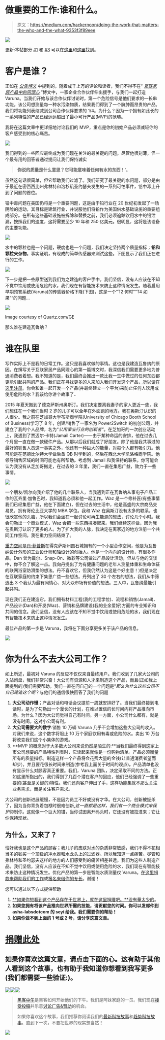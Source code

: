 # 做重要的工作:谁和什么。

> 原文：<https://medium.com/hackernoon/doing-the-work-that-matters-the-who-and-the-what-9353f3f89eee>

![](img/9ce62c247b099f1b253cd1928cf4d58b.png)

更新:本帖部分 [#1](https://hackernoon.com/doing-work-that-matters-why-6345ddd3a90b) 和 [#3](https://hackernoon.com/why-vc-fails-most-hardware-companies-da75eecfdb7e) 可以在[这里](https://hackernoon.com/doing-work-that-matters-why-6345ddd3a90b)和[这里](https://hackernoon.com/why-vc-fails-most-hardware-companies-da75eecfdb7e)找到。

# 客户是谁？

正如在 [*公告博文*](/@seyi_fab/doing-work-that-matters-why-6345ddd3a90b#.j2q4sl8z6) 中提到的，随着成千上万的评论和读者，我们不得不在“ [*互联家居产品中的同理心*](https://www.linkedin.com/post/edit/one-missing-ingredient-connected-home-products-seyi-fabode) ”博文中，一家企业合作伙伴伸出援手，与我们一起打造 Varuna。当我们开始与该合作伙伴讨论时，第一个危险信号是他们要求的一长串功能。该公司想测量每一种水污染物质，结果我们得到了一个臃肿而昂贵的产品。我们将功能列表缩减到公司合作伙伴要求的 1/4。为什么？因为一个拥有如此长的一系列特性的产品已经远远超出了最小可行产品(MVP)的范畴。

我将在这篇文章中更详细地讨论我们的 MVP，重点是你的初始产品必须减轻你的客户感受到的核心痛苦。

![](img/c5217fbfbc5fe33ce3b18570d3157476.png)

我们得到的一些回应最终成为我们现在关注的最关键的问题。尽管他很刻薄，但一个最有用的回答者通过提问让我们保持诚实

> **你说的质量是什么意思？它可能意味着任何有水的东西！**’。

虽然这句话很简单，但它帮助我们过滤了。我们研究了最关键的水问题，部分是由于最近在密西西比州弗林特和洛杉矶圣约瑟夫发生的一系列可怕事件，铅中毒上升到了问题的首位。

铅中毒问题在美国仍将是一个重要问题，这是由于铅行业在 20 世纪初发起了一场阴险的运动，其目标是建筑行业，并说服他们将铅作为美国供水基础设施的重要组成部分。在所有这些基础设施被拆除和替换之前，我们必须追踪饮用水中的铅泄漏，按照我们的速度，这将需要至少 10 年和 250 亿美元。很明显，这将是该设备的主要功能。

![](img/fc0df6744ace57e8a4b5e8bcfc22ff85.png)

水中的颗粒也是一个问题，硬度也是一个问题，我们决定坚持两个质量指标；**铅和颗粒夹杂物**。事实证明，有现成的简单传感器来测试这些。下图显示了我们正在进行的工作。

![](img/b7c5a44d750417a86eafe73bfe73f8c4.png)

下一步是把一些原型送到我们为之建造的客户手中。我们坚信，没有人应该在不知不觉中饮用或使用危险的水，我们现在有智能技术来防止这种情况发生。随着启用早期预警系统(Varuna)的传感器价格下降(下图)，这是一个“T2 何时”“T4 如果”“的问题…

![](img/3b84ad5e8c4c91cebc0641496ef54eae.png)

Image courtesy of Quartz.com/GE

那么谁在建造瓦鲁纳？

# 谁在队里

写作实际上不是我的日常工作。这只是我喜欢做的事情。这也是我建造瓦鲁纳的原因。在撰写关于互联家居产品同理心的第一篇博文时，我深信我们需要更多地为普通消费者着想。我不知道的是，我们最终会推出一款比我一生中做过的任何东西都更能引起共鸣的产品。我们正在寻找更多的人来加入我们开发这个产品[，所以请在这里注册](https://goo.gl/forms/ITtyZQF4jk7ovSK73)。你会和谁一起开发一个产品(并最终建立一个平台)来防止任何人饮用或使用危险的水？我该给你讲个故事了..

2015 年夏天搬到了德克萨斯州奥斯汀。我们决定要离我妻子的家人更近一些，我们想住在一个我们当时 2 岁的儿子可以全年在外面跑的地方。我在奥斯汀认识的人很少。我之前在芝加哥大学布斯商学院(University of Chicago Booth School of Business)学习了 8 年，创建/销售了一家名为 Power2Switch 的初创公司，并建立了我的个人品牌，名为“*公用事业行业的创新者”*。在芝加哥的一次创业活动上，我遇到了贾迈尔·卡特(Jamail Carter)——由于某种命运的安排，他在过去几个月里一直在做一款硬件产品。从那以后我们就成了好朋友。除了他是我共事过的最好的销售人员这一事实之外，他还有一种巨大的能量，对每个人都有吸引力。他可能是在范德比尔特大学做后备 QB 时学到的，然后在西北大学凯洛格商学院。他领导销售区域的时间可能也有所帮助。考虑到 Jamail 和我保持的联系，你可能会认为我没有从芝加哥搬走，在过去的 3 年里，我们一直在集思广益，致力于一些事情。

![](img/d0af61ac6eeb16a2e706e6d9f8db14c8.png)

一个朋友/凯尔向我介绍了他的几个联系人，当我遇到正在瓦鲁纳从事电子产品工作的瓦齐里·加鲁巴时，我知道我必须和他一起工作。Waz 是一个修补匠(有些事情我们已经集思广益，他在下面建立)，但在过去的生活中，他是高盛的大宗商品交易员，拥有哥伦比亚大学的 MBA 学位。我和 Waz 在奥斯汀没有太多的联系，也很欣赏他的头脑，所以我们会坐在一起讨论可再生能源的想法，讨论几个小时。我会勾勒出一个商业模式，Waz 会把一些东西拼凑起来。我们继续这样做，因为我在奥斯汀认识了更多的人。为了扩大我的人脉，我决定在离家近的地方注册一个共同工作空间。我在重力空间结束了。

[重力空间](http://gravityspace.com)是[丹·菲普斯](https://www.linkedin.com/in/daniel-phipps-664549b/)在得克萨斯州圆石城拥有的一个小型合作空间，他是为瓦鲁纳设计外形的工业设计师和[轴设计](http://axisdesign.com)的创始人。他是一个内向的设计师，有很多作品。Dan 曾为戴尔、Snap-On、微软等公司做过产品设计活动，但从与他的交谈中，你不会了解这一点。我向丹提出了为有健康问题的老年人测量体重和生命体征的联网浴室防滑垫的想法。丹不喜欢它，但我仍然认为这是个好主意！)但是决定在互联家庭的约束下集思广益一些想法。丹列出了 30 个左右的想法，我们从中筛选出 3 个我认为最有同情心、对大众市场有价值的想法。三人中，瓦鲁纳最能引起共鸣。

现在我们正在建造它。我们拥有材料工程(我的工程学位)、流程和销售(Jamail)、产品设计(Dan)和开发(Waz)、营销和品牌建设(我的业余爱好)方面的专业知识和共同的信念。我们坚信，没有人应该在不知不觉中饮用或使用危险的水，我们现在有智能技术来防止这种情况发生。

最佳产品的第一步是 Varuna，我将在下面分享更多关于该产品的信息。

![](img/42702a3697dd8d2d5228deb70c3c8580.png)

# 你为什么不去大公司工作？

如上所述，最初对 Varuna 的反应不仅仅来自最终用户。我们收到了几家大公司的入站询盘，我们非常兴奋！大公司有资源和人才来制造这个产品，而且(正如我上面提到的)我们需要帮助。我们一直在问自己的一个问题是“*那么为什么这些公司不自己建造这个呢*？与他们的通信很快回答了我们的问题

1.  **大公司动作慢**；产品对话和电话会议提前一周就安排好了。当我们最终接到电话时，是为了勾勒出一个漫长的计划，在难以置信的长时间内将产品推向市场。为什么？因为大公司觉得自己有时间。另一方面，小公司什么都有，就是没有时间。这对小公司有利。
2.  **大公司需要大的数字**:销售 10 万辆 Varuna 几乎不会增加这些大公司的收入。对我们来说，这个数字将阻止 10 万个家庭饮用有毒或危险的水。卖出 10 万台将改变我们这个小集体的游戏。
3.  **MVP 的概念对于大多数大公司来说仍然是陌生的:**当我们最终得到这家上市公司想要的产品特性列表时，它读起来就像是一份购物清单。产品必须衡量所有的质量指标。制造这样一个产品将会花费大量的金钱(让普通消费者望而却步)，并且要花很长时间来制造(参考我上面关于时间的观点)。产品清单也没有显示什么对顾客真正重要。我们，Varuna 团队，决定采取不同的方法。正如这里所指出的，我们得到了几百个潜在客户的回应，他们已经强调了一些重要的(甚至是关键的)特性。我们还向客户伸出了手，这样功能集就不那么关注业务需求，而是关注客户需求。

大公司的创新进展缓慢，不是因为员工不好或没有才华。在大公司，创新被扼杀了，因为当你背负着包袱时很难创新,*这一直都是这样，我们有一个商业模式来保护*抑制你。这就像一个巨大的锚，当你试图离开码头时，它还没有被拉进来；它让你保持现状。

## 为什么，又来了？

恰好我也是这个产品的顾客；我儿子的皮肤对水的杂质非常敏感，我们不得不花相当多的钱买一个顶级的净水器和水龙头上的过滤器。所以我知道一点痛苦。尽管和弗林特和圣约瑟夫这样的地方的人们感受到的痛苦相差甚远。我们为这些人制造产品。我们坚信，没有人应该在不知不觉中饮用或使用危险的水，我们现在有智能技术来防止这种情况发生。优化产品的第一步是智能水质测量仪 Varuna。[在这里捐款来帮助我们的工作](http://www.asha-labs.com/varuna-donation/)或[报名来借你的专长](https://goo.gl/forms/xcjG2aDEP9MiPMy82)。谢谢！

您可以通过以下方式提供帮助

1.  [**如果你想看到这个产品存在于世界上，就在这里捐赠吧。**没有量太少的](http://www.asha-labs.com/varuna-donation/)。
2.  **如果您拥有将该产品推向世界所需的技能，请贡献您的时间。你可以发邮件到 asha-labsdotcom 的 seyi 给我。我们需要你的帮助！**
3.  **如果你做不到上面的 1 号或 2 号，请分享这篇文章。**

# [捐赠此处](http://www.asha-labs.com/varuna-donation/)

## 如果你喜欢这篇文章，请点击下面的心。这有助于其他人看到这个故事，也有助于我知道你想看到我写更多(我们都需要一些验证:)。

[![](img/50ef4044ecd4e250b5d50f368b775d38.png)](http://bit.ly/HackernoonFB)[![](img/979d9a46439d5aebbdcdca574e21dc81.png)](https://goo.gl/k7XYbx)[![](img/2930ba6bd2c12218fdbbf7e02c8746ff.png)](https://goo.gl/4ofytp)

> [黑客中午](http://bit.ly/Hackernoon)是黑客如何开始他们的下午。我们是阿妹家庭的一员。我们现在[接受投稿](http://bit.ly/hackernoonsubmission)并乐意[讨论广告&赞助](mailto:partners@amipublications.com)的机会。
> 
> 如果你喜欢这个故事，我们推荐你阅读我们的[最新科技故事](http://bit.ly/hackernoonlatestt)和[趋势科技故事](https://hackernoon.com/trending)。直到下一次，不要把世界的现实想当然！

![](img/be0ca55ba73a573dce11effb2ee80d56.png)